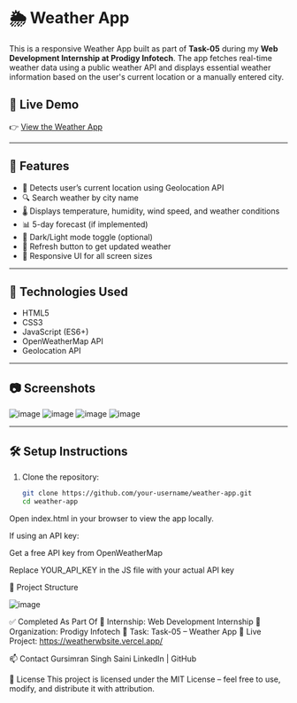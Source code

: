 # 🌦️ Weather App

This is a responsive Weather App built as part of **Task-05** during my **Web Development Internship at Prodigy Infotech**. The app fetches real-time weather data using a public weather API and displays essential weather information based on the user's current location or a manually entered city.

## 🔗 Live Demo

👉 [View the Weather App](https://weatherwbsite.vercel.app/)

---

## 📌 Features

- 📍 Detects user’s current location using Geolocation API
- 🔍 Search weather by city name
- 🌡️ Displays temperature, humidity, wind speed, and weather conditions
- 📊 5-day forecast (if implemented)
- 🌙 Dark/Light mode toggle (optional)
- 🔄 Refresh button to get updated weather
- 🧭 Responsive UI for all screen sizes

---

## 🚀 Technologies Used

- HTML5  
- CSS3  
- JavaScript (ES6+)  
- OpenWeatherMap API  
- Geolocation API  

---

## 📷 Screenshots

![image](https://github.com/user-attachments/assets/f82932af-bb99-400d-a1eb-4c0e603d4d48)
![image](https://github.com/user-attachments/assets/a0291309-ff70-4c4c-8749-29d3eeb2a052)
![image](https://github.com/user-attachments/assets/7150a072-a971-4d40-abb1-4fe85e3c16de)
![image](https://github.com/user-attachments/assets/5a0c604c-5994-4196-87e0-742b84cd6ed3)



---

## 🛠️ Setup Instructions

1. Clone the repository:
   ```bash
   git clone https://github.com/your-username/weather-app.git
   cd weather-app
Open index.html in your browser to view the app locally.

If using an API key:

Get a free API key from OpenWeatherMap

Replace YOUR_API_KEY in the JS file with your actual API key

📁 Project Structure


![image](https://github.com/user-attachments/assets/22300c9e-69cb-4981-87ff-b090df86dbd3)

✅ Completed As Part Of
💼 Internship: Web Development Internship
🏢 Organization: Prodigy Infotech
📌 Task: Task-05 – Weather App
🔗 Live Project: https://weatherwbsite.vercel.app/

📫 Contact
Gursimran Singh Saini
LinkedIn | GitHub

📄 License
This project is licensed under the MIT License – feel free to use, modify, and distribute it with attribution.

